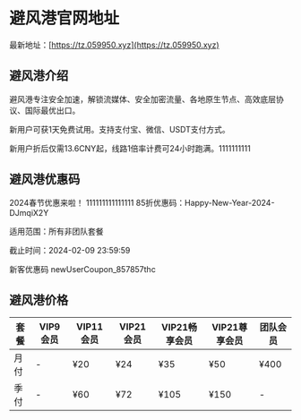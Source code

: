 # 避风港官网地址

最新地址：[https://tz.059950.xyz](https://tz.059950.xyz)

## 避风港介绍

避风港专注安全加速，解锁流媒体、安全加密流量、各地原生节点、高效底层协议、国际最优出口。

新用户可获1天免费试用。支持支付宝、微信、USDT支付方式。

新用户折后仅需13.6CNY起，线路1倍率计费可24小时跑满。1111111111

## 避风港优惠码

2024春节优惠来啦！
111111111111111
85折优惠码：Happy-New-Year-2024-DJmqiX2Y

适用范围：所有非团队套餐

截止时间：2024-02-09 23:59:59

新客优惠码 newUserCoupon_857857thc

## 避风港价格

|套餐|VIP9会员|VIP11会员|VIP21会员|VIP21畅享会员|VIP21尊享会员|团队会员|
|----|----|----|----|----|----|----|
|月付|-|¥20|¥24|¥35|¥50|¥400|
|季付|-|¥60|¥72|¥105|¥150|-|
